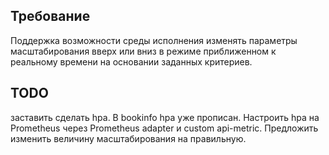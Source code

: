 ## Требование
Поддержка возможности среды исполнения изменять параметры масштабирования вверх или вниз в режиме приближенном к реальному времени на основании заданных критериев. 

## TODO 
заставить сделать hpa. В bookinfo hpa уже прописан. Настроить hpa на Prometheus через Prometheus adapter и custom api-metric. Предложить изменить величину масштабирования на правильную.
